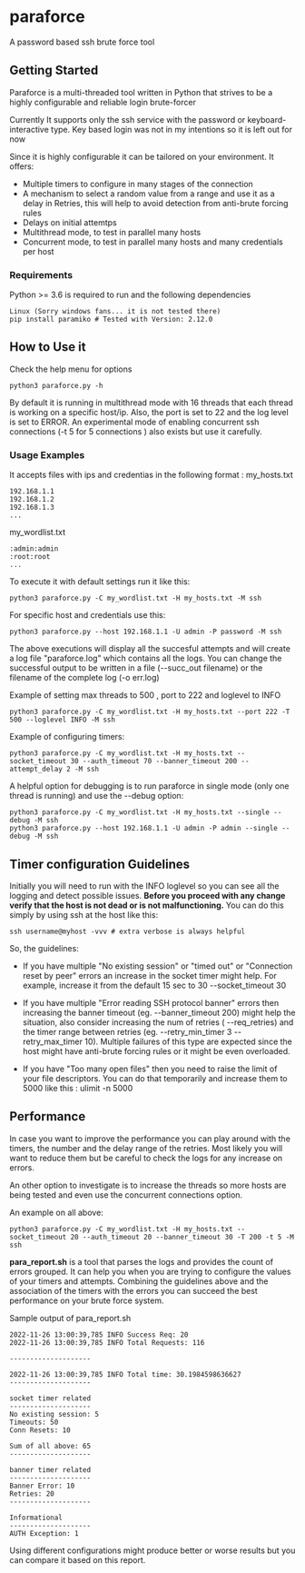 # paraforce
A password based ssh brute force tool

## Getting Started
Paraforce is a multi-threaded tool written in Python that strives to be a highly configurable and reliable login brute-forcer

Currently It supports only the ssh service with the password or keyboard-interactive type.  Key based login was not in my intentions so it is left out for now

Since it is highly configurable it can be tailored on your environment. It offers:
- Multiple timers to configure in many stages of the connection
- A mechanism to select a random value from a range and use it as a delay in Retries, this will help to avoid detection from anti-brute forcing rules
- Delays on initial attemtps
- Multithread mode, to test in parallel many hosts
- Concurrent mode, to test in parallel many hosts and many credentials per host

### Requirements
Python >= 3.6 is required to run and the following dependencies
```
Linux (Sorry windows fans... it is not tested there)
pip install paramiko # Tested with Version: 2.12.0
```

## How to Use it

Check the help menu for options
```
python3 paraforce.py -h
```

By default it is running in multithread mode with 16 threads that each thread is working on a specific host/ip. Also, the port is set to 22 and the log level is set to ERROR.
An experimental mode of enabling concurrent ssh connections (-t 5 for 5 connections ) also exists but use it carefully.

### Usage Examples
It accepts files with ips and credentias in the following format :
my_hosts.txt
```
192.168.1.1
192.168.1.2
192.168.1.3
...
```
my_wordlist.txt
```
:admin:admin
:root:root
...
```
To execute it with default settings run it like this:
```
python3 paraforce.py -C my_wordlist.txt -H my_hosts.txt -M ssh
```
For specific host and credentials use this:
```
python3 paraforce.py --host 192.168.1.1 -U admin -P password -M ssh
```
The above executions will display all the succesful attempts and will create a log file "paraforce.log" which contains all the logs. You can change the successful output to be written in a file (--succ_out filename) or the filename of the complete log (-o err.log)

Example of setting max threads to 500 , port to 222 and loglevel to INFO
```
python3 paraforce.py -C my_wordlist.txt -H my_hosts.txt --port 222 -T 500 --loglevel INFO -M ssh
```
Example of configuring timers:
```
python3 paraforce.py -C my_wordlist.txt -H my_hosts.txt --socket_timeout 30 --auth_timeout 70 --banner_timeout 200 --attempt_delay 2 -M ssh
```

A helpful option for debugging is to run paraforce in single mode (only one thread is running) and use the --debug option:
```
python3 paraforce.py -C my_wordlist.txt -H my_hosts.txt --single --debug -M ssh
python3 paraforce.py --host 192.168.1.1 -U admin -P admin --single --debug -M ssh
```

## Timer configuration Guidelines

Initially you will need to run with the INFO loglevel so you can see all the logging and detect possible issues. **Before you proceed with any change verify that the host is not dead or is not malfunctioning.** You can do this simply by using ssh at the host like this:

```
ssh username@myhost -vvv # extra verbose is always helpful
```

So, the guidelines:

- If you have multiple "No existing session" or "timed out" or "Connection reset by peer" errors an increase in the socket timer might help. For example, increase it from the default 15 sec to 30 --socket_timeout 30

- If you have multiple "Error reading SSH protocol banner" errors then increasing the banner timeout (eg. --banner_timeout 200) might help the situation, also consider increasing the num of retries ( --req_retries) and the timer range between retries (eg. --retry_min_timer 3 --retry_max_timer 10). Multiple failures of this type are expected since the host might have anti-brute forcing rules or it might be even overloaded.

- If you have "Too many open files" then you need to raise the limit of your file descriptors. You can do that temporarily and increase them to 5000 like this : ulimit -n 5000


## Performance

In case you want to improve the performance you can play around with the timers, the number and the delay range of the retries. Most likely you will want to reduce them but be careful to check  the logs for any increase on errors.

An other option to investigate is to increase the threads so more hosts are being tested and even use the concurrent connections option.

An example on all above:
```
python3 paraforce.py -C my_wordlist.txt -H my_hosts.txt --socket_timeout 20 --auth_timeout 20 --banner_timeout 30 -T 200 -t 5 -M ssh
```

**para_report.sh** is a tool that parses the logs and provides the count of errors grouped. It can help you when you are trying to configure the values of your timers and attempts.
Combining the guidelines above and the association of the timers with the errors you can succeed the best performance on your brute force system.

Sample output of para_report.sh
```
2022-11-26 13:00:39,785 INFO Success Req: 20
2022-11-26 13:00:39,785 INFO Total Requests: 116

--------------------

2022-11-26 13:00:39,785 INFO Total time: 30.1984598636627
--------------------

socket timer related
--------------------
No existing session: 5
Timeouts: 50
Conn Resets: 10

Sum of all above: 65
--------------------

banner timer related
--------------------
Banner Error: 10
Retries: 20
--------------------

Informational
--------------------
AUTH Exception: 1
```

Using different configurations might produce better or worse results but you can compare it based on this report.
